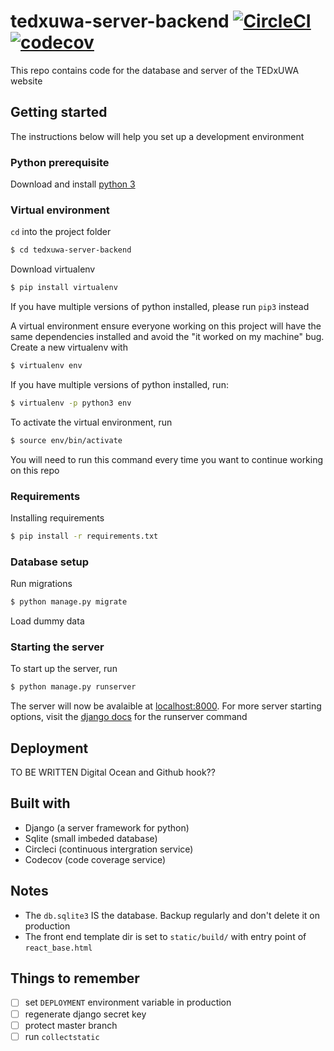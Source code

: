 # tedxuwa-server-backend [![CircleCI](https://circleci.com/gh/TEDxUWA/tedxuwa-server-backend.svg?style=svg)](https://circleci.com/gh/TEDxUWA/tedxuwa-server-backend)  [![codecov](https://codecov.io/gh/TEDxUWA/tedxuwa-server-backend/branch/master/graph/badge.svg)](https://codecov.io/gh/TEDxUWA/tedxuwa-server-backend)

This repo contains code for the database and server of the TEDxUWA website

## Getting started
The instructions below will help you set up a development environment

### Python prerequisite
Download and install [python 3](https://www.python.org/downloads/)

### Virtual environment
`cd` into the project folder
```bash
$ cd tedxuwa-server-backend
```
Download virtualenv
```bash
$ pip install virtualenv
```
If you have multiple versions of python installed, please run `pip3` instead

A virtual environment ensure everyone working on this project will have the same dependencies
installed and avoid the "it worked on my machine" bug. Create a new virtualenv with
```bash
$ virtualenv env
```
If you have multiple versions of python installed, run:
```bash
$ virtualenv -p python3 env
```
To activate the virtual environment, run
```bash
$ source env/bin/activate
```
You will need to run this command every time you want to continue working on this repo

### Requirements
Installing requirements
```bash
$ pip install -r requirements.txt
```

### Database setup
Run migrations
```bash
$ python manage.py migrate
```
Load dummy data


### Starting the server
To start up the server, run
```bash
$ python manage.py runserver
```
The server will now be avalaible at [localhost:8000](http://localhost:8000/).
For more server starting options, visit the [django docs](https://docs.djangoproject.com/en/2.0/ref/django-admin/#runserver) for the runserver command

## Deployment
TO BE WRITTEN
Digital Ocean and Github hook??

## Built with
- Django (a server framework for python)
- Sqlite (small imbeded database)
- Circleci (continuous intergration service)
- Codecov (code coverage service)

## Notes
- The `db.sqlite3` IS the database. Backup regularly and don't delete it on production
- The front end template dir is set to `static/build/` with entry point of `react_base.html`

## Things to remember
- [ ] set `DEPLOYMENT` environment variable in production
- [ ] regenerate django secret key
- [ ] protect master branch
- [ ] run `collectstatic`
